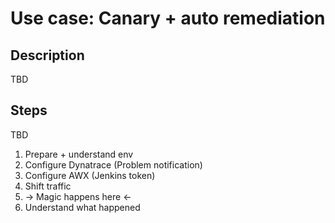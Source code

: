 # Use case: Canary + auto remediation

## Description

TBD

## Steps

TBD

1. Prepare + understand env
2. Configure Dynatrace (Problem notification)
3. Configure AWX (Jenkins token)
4. Shift traffic
5. -> Magic happens here <-
6. Understand what happened
